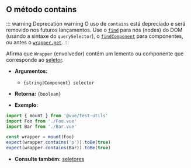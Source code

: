 ## O método contains

::: warning Deprecation warning
O uso de `contains` está depreciado e será removido nos futuros lançamentos. Use o [`find`](./find.md) para nós (nodes) do DOM (usando a sintaxe do `querySelector`), o [`findComponent`](./findComponent.md) para componentes, ou antes o [`wrapper.get`](./get.md).
:::

Afirma que `Wrapper` (envolvedor) contém um lemento ou componente que corresponde ao [seletor](../selectors.md).

- **Argumentos:**

  - `{string|Component} selector`

- **Retorna:** `{boolean}`

- **Exemplo:**

```js
import { mount } from '@vue/test-utils'
import Foo from './Foo.vue'
import Bar from './Bar.vue'

const wrapper = mount(Foo)
expect(wrapper.contains('p')).toBe(true)
expect(wrapper.contains(Bar)).toBe(true)
```

- **Consulte também:** [seletores](../selectors.md)
